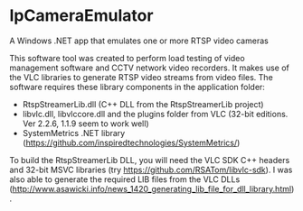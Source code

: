 # IpCameraEmulator
A Windows .NET app that emulates one or more RTSP video cameras

This software tool was created to perform load testing of video management software and CCTV network video recorders. It makes use of the VLC libraries to generate RTSP video streams from video files. The software requires these library components in the application folder:

* RtspStreamerLib.dll (C++ DLL from the RtspStreamerLib project)
* libvlc.dll, libvlccore.dll and the plugins folder from VLC (32-bit editions. Ver 2.2.6, 1.1.9 seem to work well)
* SystemMetrics .NET library (https://github.com/inspiredtechnologies/SystemMetrics/)

To build the RtspStreamerLib DLL, you will need the VLC SDK C++ headers and 32-bit MSVC libraries (try https://github.com/RSATom/libvlc-sdk). I was also able to generate the required LIB files from the VLC DLLs (http://www.asawicki.info/news_1420_generating_lib_file_for_dll_library.html).


